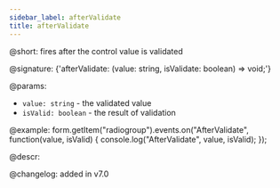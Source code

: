 ```yaml
---
sidebar_label: afterValidate
title: afterValidate
---          
```


@short: fires after the control value is validated
 
@signature: {'afterValidate: (value: string, isValidate: boolean) => void;'}

@params:
- `value: string` - the validated value
- `isValid: boolean` - the result of validation

@example:
form.getItem("radiogroup").events.on("AfterValidate", function(value, isValid) {
    console.log("AfterValidate", value, isValid);
});

@descr:

@changelog: added in v7.0
